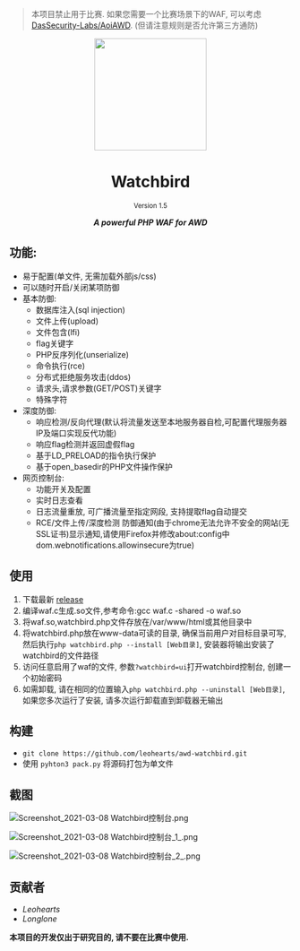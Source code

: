 > 本项目禁止用于比赛. 如果您需要一个比赛场景下的WAF, 可以考虑[DasSecurity-Labs/AoiAWD](https://github.com/DasSecurity-Labs/AoiAWD). (但请注意规则是否允许第三方通防)

<p align="center">
<image style="height:200px;display:inline" src="https://i.loli.net/2021/03/05/tf9qvH5CXwGE81D.png" height="200px" />
<h1 align="center">Watchbird</h1>
<small><p align="center">Version 1.5</p></small>
<b><i><p align="center">A powerful PHP WAF for AWD</p></i></b>
</p>

## 功能:

- 易于配置(单文件, 无需加载外部js/css)
- 可以随时开启/关闭某项防御
- 基本防御:
    - 数据库注入(sql injection)
    - 文件上传(upload)
    - 文件包含(lfi)
    - flag关键字
    - PHP反序列化(unserialize)
    - 命令执行(rce)
    - 分布式拒绝服务攻击(ddos)
    - 请求头,请求参数(GET/POST)关键字
    - 特殊字符
- 深度防御:
    - 响应检测/反向代理(默认将流量发送至本地服务器自检,可配置代理服务器IP及端口实现反代功能)
    - 响应flag检测并返回虚假flag
    - 基于LD_PRELOAD的指令执行保护
    - 基于open_basedir的PHP文件操作保护
- 网页控制台:
    - 功能开关及配置
    - 实时日志查看
    - 日志流量重放, 可广播流量至指定网段, 支持提取flag自动提交
    - RCE/文件上传/深度检测 防御通知(由于chrome无法允许不安全的网站(无SSL证书)显示通知,请使用Firefox并修改about:config中dom.webnotifications.allowinsecure为true)

## 使用

1. 下载最新 [release](https://github.com/leohearts/awd-watchbird/releases)
2. 编译waf.c生成.so文件,参考命令:gcc waf.c -shared -o waf.so
3. 将waf.so,watchbird.php文件存放在/var/www/html或其他目录中
5. 将watchbird.php放在www-data可读的目录, 确保当前用户对目标目录可写, 然后执行```php watchbird.php --install [Web目录]```, 安装器将输出安装了watchbird的文件路径
4. 访问任意启用了waf的文件, 参数```?watchbird=ui```打开watchbird控制台, 创建一个初始密码
6. 如需卸载, 请在相同的位置输入```php watchbird.php --uninstall [Web目录]```, 如果您多次运行了安装, 请多次运行卸载直到卸载器无输出

## 构建

- `git clone https://github.com/leohearts/awd-watchbird.git`
- 使用 `pyhton3 pack.py` 将源码打包为单文件

## 截图

![Screenshot_2021-03-08 Watchbird控制台.png](https://i.loli.net/2021/03/08/DELBdIMxyCgtluf.png)

![Screenshot_2021-03-08 Watchbird控制台_1_.png](https://i.loli.net/2021/03/08/6jyrWYUxIXMsqpl.png)

![Screenshot_2021-03-08 Watchbird控制台_2_.png](https://i.loli.net/2021/03/08/RnY7VAZtJmIeKoX.png)

## 贡献者

- *Leohearts*
- *Longlone*

<b>本项目的开发仅出于研究目的, 请不要在比赛中使用.</b>
